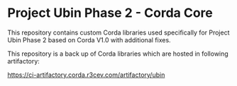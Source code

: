 # Project Ubin Phase 2 - Corda Core

This repository contains custom Corda libraries used specifically for Project Ubin Phase 2 based on Corda V1.0 with additional fixes.

This repository is a back up of Corda libraries which are hosted in following artifactory:

https://ci-artifactory.corda.r3cev.com/artifactory/ubin

